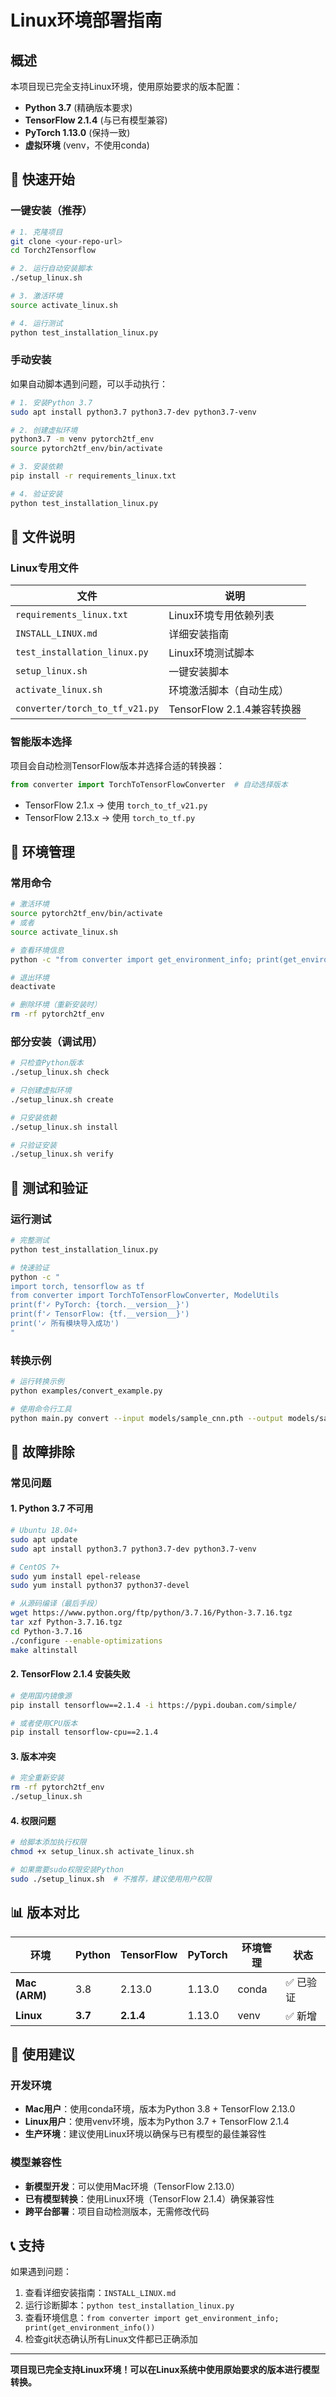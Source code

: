 # Linux环境部署指南

## 概述

本项目现已完全支持Linux环境，使用原始要求的版本配置：
- **Python 3.7** (精确版本要求)
- **TensorFlow 2.1.4** (与已有模型兼容)
- **PyTorch 1.13.0** (保持一致)
- **虚拟环境** (venv，不使用conda)

## 🚀 快速开始

### 一键安装（推荐）

```bash
# 1. 克隆项目
git clone <your-repo-url>
cd Torch2Tensorflow

# 2. 运行自动安装脚本
./setup_linux.sh

# 3. 激活环境
source activate_linux.sh

# 4. 运行测试
python test_installation_linux.py
```

### 手动安装

如果自动脚本遇到问题，可以手动执行：

```bash
# 1. 安装Python 3.7
sudo apt install python3.7 python3.7-dev python3.7-venv

# 2. 创建虚拟环境
python3.7 -m venv pytorch2tf_env
source pytorch2tf_env/bin/activate

# 3. 安装依赖
pip install -r requirements_linux.txt

# 4. 验证安装
python test_installation_linux.py
```

## 📁 文件说明

### Linux专用文件

| 文件 | 说明 |
|------|------|
| `requirements_linux.txt` | Linux环境专用依赖列表 |
| `INSTALL_LINUX.md` | 详细安装指南 |
| `test_installation_linux.py` | Linux环境测试脚本 |
| `setup_linux.sh` | 一键安装脚本 |
| `activate_linux.sh` | 环境激活脚本（自动生成） |
| `converter/torch_to_tf_v21.py` | TensorFlow 2.1.4兼容转换器 |

### 智能版本选择

项目会自动检测TensorFlow版本并选择合适的转换器：

```python
from converter import TorchToTensorFlowConverter  # 自动选择版本
```

- TensorFlow 2.1.x → 使用 `torch_to_tf_v21.py`
- TensorFlow 2.13.x → 使用 `torch_to_tf.py`

## 🔧 环境管理

### 常用命令

```bash
# 激活环境
source pytorch2tf_env/bin/activate
# 或者
source activate_linux.sh

# 查看环境信息
python -c "from converter import get_environment_info; print(get_environment_info())"

# 退出环境
deactivate

# 删除环境（重新安装时）
rm -rf pytorch2tf_env
```

### 部分安装（调试用）

```bash
# 只检查Python版本
./setup_linux.sh check

# 只创建虚拟环境
./setup_linux.sh create

# 只安装依赖
./setup_linux.sh install

# 只验证安装
./setup_linux.sh verify
```

## 🧪 测试和验证

### 运行测试

```bash
# 完整测试
python test_installation_linux.py

# 快速验证
python -c "
import torch, tensorflow as tf
from converter import TorchToTensorFlowConverter, ModelUtils
print(f'✓ PyTorch: {torch.__version__}')
print(f'✓ TensorFlow: {tf.__version__}')
print('✓ 所有模块导入成功')
"
```

### 转换示例

```bash
# 运行转换示例
python examples/convert_example.py

# 使用命令行工具
python main.py convert --input models/sample_cnn.pth --output models/sample_cnn_tf_linux
```

## 🐛 故障排除

### 常见问题

#### 1. Python 3.7 不可用

```bash
# Ubuntu 18.04+
sudo apt update
sudo apt install python3.7 python3.7-dev python3.7-venv

# CentOS 7+
sudo yum install epel-release
sudo yum install python37 python37-devel

# 从源码编译（最后手段）
wget https://www.python.org/ftp/python/3.7.16/Python-3.7.16.tgz
tar xzf Python-3.7.16.tgz
cd Python-3.7.16
./configure --enable-optimizations
make altinstall
```

#### 2. TensorFlow 2.1.4 安装失败

```bash
# 使用国内镜像源
pip install tensorflow==2.1.4 -i https://pypi.douban.com/simple/

# 或者使用CPU版本
pip install tensorflow-cpu==2.1.4
```

#### 3. 版本冲突

```bash
# 完全重新安装
rm -rf pytorch2tf_env
./setup_linux.sh
```

#### 4. 权限问题

```bash
# 给脚本添加执行权限
chmod +x setup_linux.sh activate_linux.sh

# 如果需要sudo权限安装Python
sudo ./setup_linux.sh  # 不推荐，建议使用用户权限
```

## 📊 版本对比

| 环境 | Python | TensorFlow | PyTorch | 环境管理 | 状态 |
|------|--------|------------|---------|----------|------|
| **Mac (ARM)** | 3.8 | 2.13.0 | 1.13.0 | conda | ✅ 已验证 |
| **Linux** | **3.7** | **2.1.4** | 1.13.0 | venv | ✅ 新增 |

## 🎯 使用建议

### 开发环境

- **Mac用户**：使用conda环境，版本为Python 3.8 + TensorFlow 2.13.0
- **Linux用户**：使用venv环境，版本为Python 3.7 + TensorFlow 2.1.4
- **生产环境**：建议使用Linux环境以确保与已有模型的最佳兼容性

### 模型兼容性

- **新模型开发**：可以使用Mac环境（TensorFlow 2.13.0）
- **已有模型转换**：使用Linux环境（TensorFlow 2.1.4）确保兼容性
- **跨平台部署**：项目自动检测版本，无需修改代码

## 📞 支持

如果遇到问题：

1. 查看详细安装指南：`INSTALL_LINUX.md`
2. 运行诊断脚本：`python test_installation_linux.py`
3. 查看环境信息：`from converter import get_environment_info; print(get_environment_info())`
4. 检查git状态确认所有Linux文件都已正确添加

---

**项目现已完全支持Linux环境！可以在Linux系统中使用原始要求的版本进行模型转换。** 